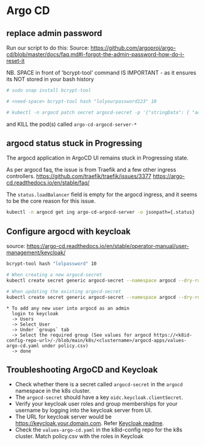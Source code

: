 # Argo CD

## replace admin password

Run our script to do this:
Source: https://github.com/argoproj/argo-cd/blob/master/docs/faq.md#i-forgot-the-admin-password-how-do-i-reset-it

NB. SPACE in front of 'bcrypt-tool' command IS IMPORTANT - as it ensures its NOT stored in your bash history

```sh
# sudo snap install bcrypt-tool

# <need-space> bcrypt-tool hash "lolyourpassword123" 10

# kubectl -n argocd patch secret argocd-secret -p '{"stringData": { "admin.password": "<insert-bcrypt-hash>", "admin.passwordMtime": "'$(date +%FT%T%Z)'" }}'
```

and KILL the pod(s) called `argo-cd-argocd-server-*`

## argocd status stuck in Progressing

The argocd application in ArgoCD UI remains stuck in Progressing state.

As per argocd faq, the issue is from Traefik and a few other ingress controllers.
https://github.com/traefik/traefik/issues/3377
https://argo-cd.readthedocs.io/en/stable/faq/

The `status.loadBalancer` field is empty for the argocd ingress, and it seems to be the core reason for this issue.

```sh
kubectl -n argocd get ing argo-cd-argocd-server -o jsonpath={.status}
```

## Configure argocd with keycloak

source: https://argo-cd.readthedocs.io/en/stable/operator-manual/user-management/keycloak/

```sh
bcrypt-tool hash "lolpassword" 10

# When creating a new argocd-secret
kubectl create secret generic argocd-secret --namespace argocd --dry-run=client --from-literal=admin.password='crypt-output-from-above-command' --from-literal=admin.passwordMtime="$(date +%FT%T%Z)" --from-literal=oidc.keycloak.clientSecret='you-get-from-keycloak' --from-literal=server.secretkey='any-random-string-which-is-long-enough' --output=yaml | kubeseal --controller-name sealed-secrets --controller-namespace system -o yaml - > argocd-secret.yaml

# When updating the existing argocd-secret
kubectl create secret generic argocd-secret --namespace argocd --dry-run=client --from-literal=oidc.keycloak.clientSecret="you-get-from-keycloak" -o yaml| kubeseal --controller-namespace system --controller-name sealed-secrets --format yaml --merge-into argocd-secret.yaml
```

```raw
* To add any new user into argocd as an admin
  login to keycloak
  -> Users
  -> Select User
  -> Under `groups` tab
  -> Select the required group (See values for argocd https://<k8id-config-repo-url>/-/blob/main/k8s/<clustername>/argocd-apps/values-argo-cd.yaml under policy.csv)
  -> done
```

## Troubleshooting ArgoCD and Keycloak

* Check whether there is a secret called `argocd-secret` in the `argocd` namespace in the k8s cluster.
* The `argocd-secret` should have a key `oidc.keycloak.clientSecret`.
* Verify your keycloak user roles and group memberships for your username by logging into the keycloak server from UI.
* The URL for keycloak server would be https://keycloak.your.domain.com. Refer [Keycloak readme](../keycloak/README.md).
* Check the `values-argo-cd.yaml` in the k8id-config repo for the k8s cluster. Match policy.csv with the roles in Keycloak
